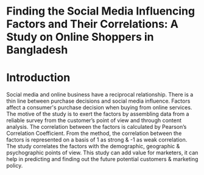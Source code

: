 # Finding the Social Media Influencing Factors and Their Correlations: A Study on Online Shoppers in Bangladesh


# Introduction
Social media and online business have a reciprocal relationship. There is a thin line between purchase decisions and social media influence. Factors affect a consumer's purchase decision when buying from online services. The motive of the study is to exert the factors by assembling data from a reliable survey from the customer’s point of view and through content analysis. The correlation between the factors is calculated by Pearson’s Correlation Coefficient. From the method, the correlation between the factors is represented on a basis of 1 as strong & -1 as weak correlation. The study correlates the factors with the demographic, geographic & psychographic points of view. This study can add value for marketers, it can help in predicting and finding out the future potential customers & marketing policy.
